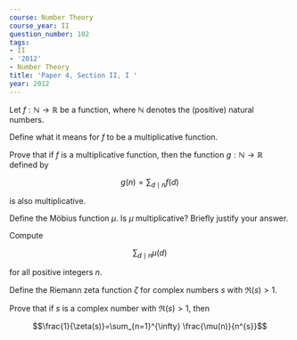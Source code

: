 ```yaml
---
course: Number Theory
course_year: II
question_number: 102
tags:
- II
- '2012'
- Number Theory
title: 'Paper 4, Section II, I '
year: 2012
---
```




Let $f: \mathbb{N} \rightarrow \mathbb{R}$ be a function, where $\mathbb{N}$ denotes the (positive) natural numbers.

Define what it means for $f$ to be a multiplicative function.

Prove that if $f$ is a multiplicative function, then the function $g: \mathbb{N} \rightarrow \mathbb{R}$ defined by

$$g(n)=\sum_{d \mid n} f(d)$$

is also multiplicative.

Define the Möbius function $\mu$. Is $\mu$ multiplicative? Briefly justify your answer.

Compute

$$\sum_{d \mid n} \mu(d)$$

for all positive integers $n$.

Define the Riemann zeta function $\zeta$ for complex numbers $s$ with $\Re(s)>1$.

Prove that if $s$ is a complex number with $\Re(s)>1$, then

$$\frac{1}{\zeta(s)}=\sum_{n=1}^{\infty} \frac{\mu(n)}{n^{s}}$$